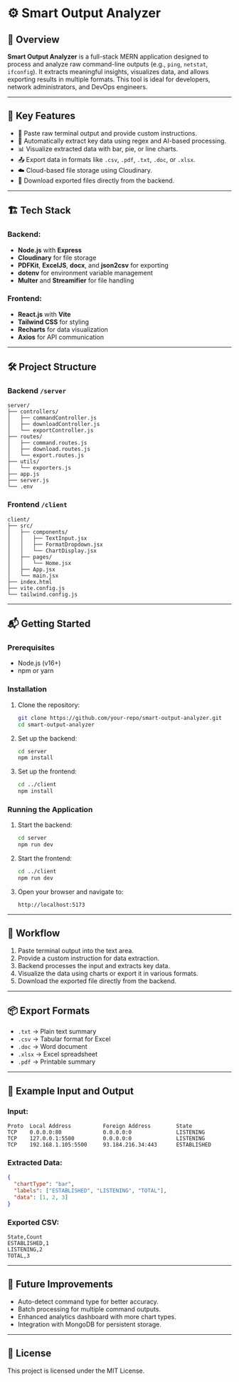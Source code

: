 # ⚙️ Smart Output Analyzer

## 🧠 Overview

**Smart Output Analyzer** is a full-stack MERN application designed to process and analyze raw command-line outputs (e.g., `ping`, `netstat`, `ifconfig`). It extracts meaningful insights, visualizes data, and allows exporting results in multiple formats. This tool is ideal for developers, network administrators, and DevOps engineers.

---

## 🧩 Key Features

- 📝 Paste raw terminal output and provide custom instructions.
- 🧠 Automatically extract key data using regex and AI-based processing.
- 📊 Visualize extracted data with bar, pie, or line charts.
- 📤 Export data in formats like `.csv`, `.pdf`, `.txt`, `.doc`, or `.xlsx`.
- ☁️ Cloud-based file storage using Cloudinary.
- 🔗 Download exported files directly from the backend.

---

## 🏗️ Tech Stack

### Backend:

- **Node.js** with **Express**
- **Cloudinary** for file storage
- **PDFKit**, **ExcelJS**, **docx**, and **json2csv** for exporting
- **dotenv** for environment variable management
- **Multer** and **Streamifier** for file handling

### Frontend:

- **React.js** with **Vite**
- **Tailwind CSS** for styling
- **Recharts** for data visualization
- **Axios** for API communication

---

## 🛠️ Project Structure

### Backend `/server`

```
server/
├── controllers/
│   ├── commandController.js
│   ├── downloadController.js
│   └── exportController.js
├── routes/
│   ├── command.routes.js
│   ├── download.routes.js
│   └── export.routes.js
├── utils/
│   └── exporters.js
├── app.js
├── server.js
└── .env
```

### Frontend `/client`

```
client/
├── src/
│   ├── components/
│   │   ├── TextInput.jsx
│   │   ├── FormatDropdown.jsx
│   │   └── ChartDisplay.jsx
│   ├── pages/
│   │   └── Home.jsx
│   ├── App.jsx
│   └── main.jsx
├── index.html
├── vite.config.js
└── tailwind.config.js
```

---

## 📬 Getting Started

### Prerequisites

- Node.js (v16+)
- npm or yarn

### Installation

1. Clone the repository:

   ```bash
   git clone https://github.com/your-repo/smart-output-analyzer.git
   cd smart-output-analyzer
   ```
2. Set up the backend:

   ```bash
   cd server
   npm install
   ```
3. Set up the frontend:

   ```bash
   cd ../client
   npm install
   ```

### Running the Application

1. Start the backend:

   ```bash
   cd server
   npm run dev
   ```
2. Start the frontend:

   ```bash
   cd ../client
   npm run dev
   ```
3. Open your browser and navigate to:

   ```
   http://localhost:5173
   ```

---

## 🔄 Workflow

1. Paste terminal output into the text area.
2. Provide a custom instruction for data extraction.
3. Backend processes the input and extracts key data.
4. Visualize the data using charts or export it in various formats.
5. Download the exported file directly from the backend.

---

## 📦 Export Formats

- `.txt` → Plain text summary
- `.csv` → Tabular format for Excel
- `.doc` → Word document
- `.xlsx` → Excel spreadsheet
- `.pdf` → Printable summary

---

## 🧪 Example Input and Output

### Input:

```
Proto  Local Address          Foreign Address        State
TCP    0.0.0.0:80             0.0.0.0:0              LISTENING
TCP    127.0.0.1:5500         0.0.0.0:0              LISTENING
TCP    192.168.1.105:5500     93.184.216.34:443      ESTABLISHED
```

### Extracted Data:

```json
{
  "chartType": "bar",
  "labels": ["ESTABLISHED", "LISTENING", "TOTAL"],
  "data": [1, 2, 3]
}
```

### Exported CSV:

```
State,Count
ESTABLISHED,1
LISTENING,2
TOTAL,3
```

---

## 🚀 Future Improvements

- Auto-detect command type for better accuracy.
- Batch processing for multiple command outputs.
- Enhanced analytics dashboard with more chart types.
- Integration with MongoDB for persistent storage.

---

## 📜 License

This project is licensed under the MIT License.
